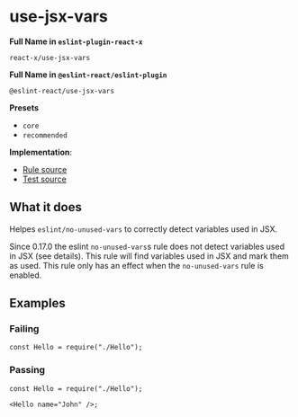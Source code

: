 # use-jsx-vars

**Full Name in `eslint-plugin-react-x`**

```plain copy
react-x/use-jsx-vars
```

**Full Name in `@eslint-react/eslint-plugin`**

```plain copy
@eslint-react/use-jsx-vars
```

**Presets**

- `core`
- `recommended`

**Implementation**:

- [Rule source](https://github.com/Rel1cx/eslint-react/tree/main/packages/plugins/eslint-plugin-react-x/src/rules/use-jsx-vars.ts)
- [Test source](https://github.com/Rel1cx/eslint-react/tree/main/packages/plugins/eslint-plugin-react-x/src/rules/use-jsx-vars.spec.ts)

## What it does

Helpes `eslint/no-unused-vars` to correctly detect variables used in JSX.

Since 0.17.0 the eslint `no-unused-vars`s rule does not detect variables used in JSX (see details). This rule will find variables used in JSX and mark them as used.
This rule only has an effect when the `no-unused-vars` rule is enabled.

## Examples

### Failing

```tsx
const Hello = require("./Hello");
```

### Passing

```tsx
const Hello = require("./Hello");

<Hello name="John" />;
```
